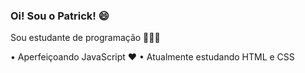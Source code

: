 ### Oi! Sou o Patrick! 😄
Sou estudante de programação 👨🏻‍💻

• Aperfeiçoando JavaScript ❤
• Atualmente estudando HTML e CSS

